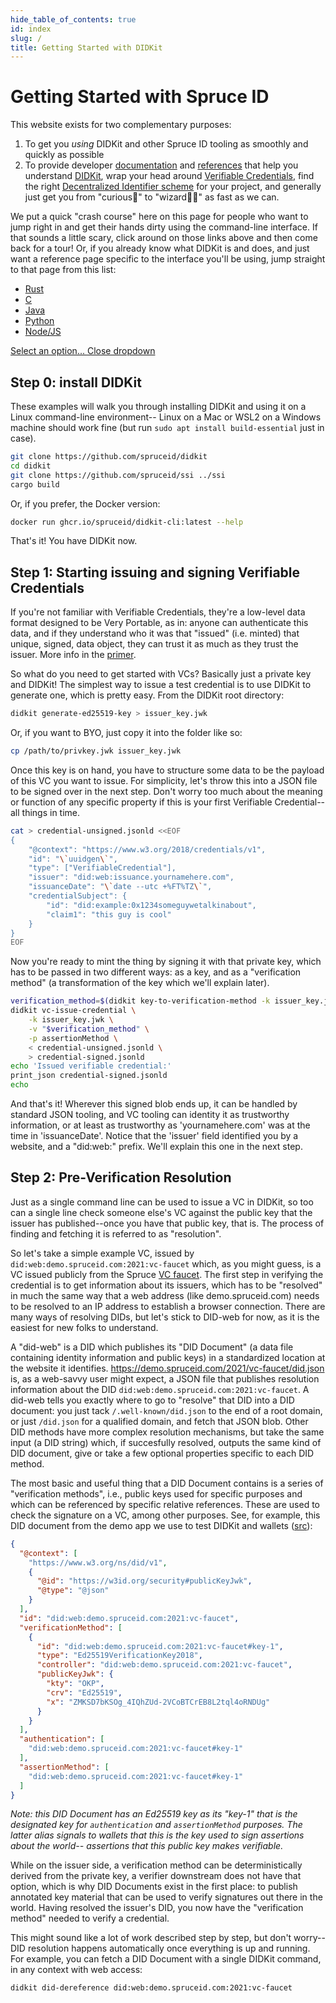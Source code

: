 ```yaml
--- 
hide_table_of_contents: true
id: index
slug: /
title: Getting Started with DIDKit
---
```


# Getting Started with Spruce ID
          
This website exists for two complementary purposes: 
1. To get you *using* DIDKit and other Spruce ID tooling as smoothly and quickly
   as possible
2. To provide developer [documentation](/docs/) and [references](/docs/glossary)
   that help you understand [DIDKit](/docs/didkit), wrap your head around
   [Verifiable Credentials](/docs/primer/), find the right [Decentralized
   Identifier scheme](/docs/did-methods) for your project, and generally just
   get you from "curious🤔" to "wizard🧙‍♂️" as fast as we can.

We put a quick "crash course" here on this page for people who want to jump right
in and get their hands dirty using the command-line interface. If that sounds a
little scary, click around on those links above and then come back for a tour!
Or, if you already know what DIDKit is and does, and just want a reference page
specific to the interface you'll be using, jump straight to that page from this
list:

<div class="dropdown">
  <ul id="my-dropdown2">
    <li><a href="/docs/didkit-interfaces/rust">Rust</a></li>
    <li><a href="/docs/didkit-interfaces/C">C</a></li>
    <li><a href="/docs/didkit-interfaces/java">Java</a></li>
    <li><a href="/docs/didkit-interfaces/python">Python</a></li>
    <li><a href="/docs/didkit-interfaces/node">Node/JS</a></li>
  </ul>
  <a href="#my-dropdown2"
     aria-controls="my-dropdown2"
     role="button"
     data-toggle="dropdown"
     id="my-dropdown2-btn">
    Select an option...
  </a>
  <a href="#my-dropdown2-btn"
     aria-controls="my-dropdown2"
     role="button"
     data-toggle="dropdown"
     class="close">
    Close dropdown
  </a>
</div>

## Step 0: install DIDKit 

These examples will walk you through installing DIDKit and using it on a Linux
command-line environment-- Linux on a Mac or WSL2 on a Windows machine should
work fine (but run `sudo apt install build-essential` just in case).

```bash
git clone https://github.com/spruceid/didkit
cd didkit
git clone https://github.com/spruceid/ssi ../ssi
cargo build
```

Or, if you prefer, the Docker version: 

```bash
docker run ghcr.io/spruceid/didkit-cli:latest --help
```

That's it! You have DIDKit now.

## Step 1: Starting issuing and signing Verifiable Credentials 

If you're not familiar with Verifiable Credentials, they're a low-level data
format designed to be Very Portable, as in: anyone can authenticate this data,
and if they understand who it was that "issued" (i.e. minted) that unique,
signed, data object, they can trust it as much as they trust the issuer. More
info in the [primer](/docs/primer).

So what do you need to get started with VCs?  Basically just a private key and
DIDKit! The simplest way to issue a test credential is to use DIDKit to generate
one, which is pretty easy. From the DIDKit root directory:

```bash
didkit generate-ed25519-key > issuer_key.jwk
```

Or, if you want to BYO, just copy it into the folder like so:

```bash
cp /path/to/privkey.jwk issuer_key.jwk
```

Once this key is on hand, you have to structure some data to be the payload of
this VC you want to issue. For simplicity, let's throw this into a JSON file to
be signed over in the next step. Don't worry too much about the meaning or
function of any specific property if this is your first Verifiable Credential--
all things in time.
          
```bash
cat > credential-unsigned.jsonld <<EOF
{
    "@context": "https://www.w3.org/2018/credentials/v1",
    "id": "\`uuidgen\`",
    "type": ["VerifiableCredential"],
    "issuer": "did:web:issuance.yournamehere.com",
    "issuanceDate": "\`date --utc +%FT%TZ\`",
    "credentialSubject": {
        "id": "did:example:0x1234someguywetalkinabout",
        "claim1": "this guy is cool"
    }
}
EOF
```

Now you're ready to mint the thing by signing it with that private key, which has to be passed in two different ways: as a key, and as a "verification method" (a transformation of the key which we'll explain later).

```bash
verification_method=$(didkit key-to-verification-method -k issuer_key.jwk)
didkit vc-issue-credential \
    -k issuer_key.jwk \
    -v "$verification_method" \
    -p assertionMethod \
    < credential-unsigned.jsonld \
    > credential-signed.jsonld
echo 'Issued verifiable credential:'
print_json credential-signed.jsonld
echo
```

And that's it! Wherever this signed blob ends up, it can be handled by standard
JSON tooling, and VC tooling can identity it as trustworthy information, or at
least as trustworthy as 'yournamehere.com' was at the time in 'issuanceDate'.
Notice that the 'issuer' field identified you by a website, and a "did:web:"
prefix. We'll explain this one in the next step.

## Step 2: Pre-Verification Resolution

Just as a single command line can be used to issue a VC in DIDKit, so too can a
single line check someone else's VC against the public key that the issuer has
published--once you have that public key, that is. The process of finding and
fetching it is referred to as "resolution".

So let's take a simple example VC, issued by
`did:web:demo.spruceid.com:2021:vc-faucet` which, as you might guess, is a VC
issued publicly from the Spruce [VC faucet](https://demo.spruceid.com/). The
first step in verifying the credential is to get information about its issuers,
which has to be "resolved" in much the same way that a web address (like
demo.spruceid.com) needs to be resolved to an IP address to establish a browser
connection. There are many ways of resolving DIDs, but let's stick to DID-web
for now, as it is the easiest for new folks to understand.
          
A "did-web" is a DID which publishes its "DID Document" (a data file containing
identity information and public keys) in a standardized location at the website
it identifies. https://demo.spruceid.com/2021/vc-faucet/did.json is, as a
web-savvy user might expect, a JSON file that publishes resolution information
about the DID `did:web:demo.spruceid.com:2021:vc-faucet`. A did-web tells you
exactly where to go to "resolve" that DID into a DID document: you just tack
`/.well-known/did.json` to the end of a root domain, or just `/did.json` for a
qualified domain, and fetch that JSON blob.  Other DID methods have more complex
resolution mechanisms, but take the same input (a DID string) which, if
succesfully resolved, outputs the same kind of DID document, give or take a few
optional properties specific to each DID method.

The most basic and useful thing that a DID Document contains is a series of
"verification methods", i.e., public keys used for specific purposes and which
can be referenced by specific relative references. These are used to check the
signature on a VC, among other purposes. See, for example, this DID document
from the demo app we use to test DIDKit and wallets
([src](https://demo.spruceid.com/2021/vc-faucet/did.json)):

```json
{
  "@context": [
    "https://www.w3.org/ns/did/v1",
    {
      "@id": "https://w3id.org/security#publicKeyJwk",
      "@type": "@json"
    }
  ],
  "id": "did:web:demo.spruceid.com:2021:vc-faucet",
  "verificationMethod": [
    {
      "id": "did:web:demo.spruceid.com:2021:vc-faucet#key-1",
      "type": "Ed25519VerificationKey2018",
      "controller": "did:web:demo.spruceid.com:2021:vc-faucet",
      "publicKeyJwk": {
        "kty": "OKP",
        "crv": "Ed25519",
        "x": "ZMKSD7bKSOg_4IQhZUd-2VCoBTCrEB8L2tql4oRNDUg"
      }
    }
  ],
  "authentication": [
    "did:web:demo.spruceid.com:2021:vc-faucet#key-1"
  ],
  "assertionMethod": [
    "did:web:demo.spruceid.com:2021:vc-faucet#key-1"
  ]
}
```
*Note: this DID Document has an Ed25519 key as its "key-1" that is the
designated key for `authentication` and `assertionMethod` purposes. The latter
alias signals to wallets that this is the key used to sign assertions about the
world-- assertions that this public key makes verifiable.*

While on the issuer side, a verification method can be deterministically derived
from the private key, a verifier downstream does not have that option, which is
why DID Documents exist in the first place: to publish annotated key material
that can be used to verify signatures out there in the world.  Having resolved
the issuer's DID, you now have the "verification method" needed to verify a
credential.

This might sound like a lot of work described step by step, but don't worry-- DID resolution happens automatically once everything is up and running.  For example, you can fetch a DID Document with a single DIDKit command, in any context with web access:

```bash
didkit did-dereference did:web:demo.spruceid.com:2021:vc-faucet
```